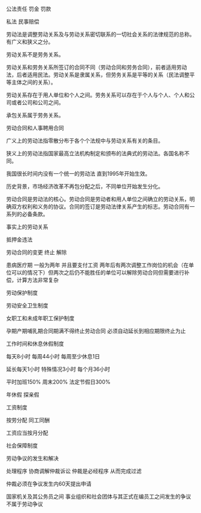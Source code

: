 公法责任 罚金 罚款

私法 民事赔偿



劳动法是调整劳动关系及与劳动关系密切联系的一切社会关系的法律规范的总称。有广义和狭义之分。

劳动关系不是劳务关系。

劳动关系和劳务关系所签订的合同不同（劳动合同和劳务合同），前者适用劳动法，后者适用民法。劳动关系是隶属关系，但劳务关系是平等的关系（民法调整平等主体之间的关系）。

劳动关系存在于用人单位和个人之间。劳务关系可以存在于个人与个人、个人和公司或者公司和公司之间。

承包关系属于劳务关系。

劳动合同和人事聘用合同



广义上的劳动法指零散分布于各个个法规中与劳动关系有关的条目。

狭义上的劳动法指国家最高立法机构制定和颁布的法典式的劳动法。各国名称不同。

我国很长时间内没有一个统一的劳动法 直到1995年开始生效。

历史背景，市场经济改革不再包分配之后，不同单位开始发生分化。



劳动合同是劳动法的核心。劳动合同是劳动者和用人单位之间确立的劳动关系，明确双方权利和义务的协议。合同的签订是劳动法律关系产生的标志。劳动合同有一系列的必备条款。

事实上的劳动关系



抵押金违法

劳动合同的变更 终止 解除

患病医疗期 一般为两年 并且要支付工资 两年后有两次调整工作岗位的机会（在单位可以的情况下）但两次之后仍不能胜任的单位可以解除劳动合同但需要进行补偿，计算方法非常复杂





劳动保护制度

劳动安全卫生制度

女职工和未成年职工保护制度

孕期产期哺乳期合同期满不得终止劳动合同 必须自动延长到相应期限终止为止



工作时间和休息休假制度

每天8小时 每周44小时 每周至少休息1日

延长每天1小时 特殊情况3小时 每个月36小时

平时加班150% 周末200% 法定节假日300%

年休假 探亲假



工资制度

按劳分配 同工同酬

工资应当按月分配



社会保障制度





劳动争议的发生和解决

处理程序 协商调解仲裁诉讼 仲裁是必经程序 从而完成过滤

仲裁必须在争议发生内60天提出申请

国家机关及其公务员之间 事业组织和社会团体与其正式在编员工之间发生的争议不属于劳动争议

